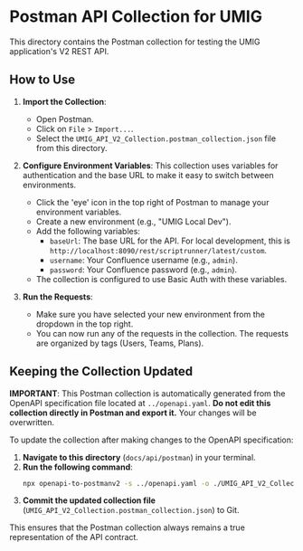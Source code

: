 # Postman API Collection for UMIG

This directory contains the Postman collection for testing the UMIG application's V2 REST API.

## How to Use

1.  **Import the Collection**:
    *   Open Postman.
    *   Click on `File` > `Import...`.
    *   Select the `UMIG_API_V2_Collection.postman_collection.json` file from this directory.

2.  **Configure Environment Variables**:
    This collection uses variables for authentication and the base URL to make it easy to switch between environments.

    *   Click the 'eye' icon in the top right of Postman to manage your environment variables.
    *   Create a new environment (e.g., "UMIG Local Dev").
    *   Add the following variables:
        *   `baseUrl`: The base URL for the API. For local development, this is `http://localhost:8090/rest/scriptrunner/latest/custom`.
        *   `username`: Your Confluence username (e.g., `admin`).
        *   `password`: Your Confluence password (e.g., `admin`).
    *   The collection is configured to use Basic Auth with these variables.

3.  **Run the Requests**:
    *   Make sure you have selected your new environment from the dropdown in the top right.
    *   You can now run any of the requests in the collection. The requests are organized by tags (Users, Teams, Plans).

## Keeping the Collection Updated

**IMPORTANT**: This Postman collection is automatically generated from the OpenAPI specification file located at `../openapi.yaml`. **Do not edit this collection directly in Postman and export it.** Your changes will be overwritten.

To update the collection after making changes to the OpenAPI specification:

1.  **Navigate to this directory** (`docs/api/postman`) in your terminal.
2.  **Run the following command**:
    ```bash
    npx openapi-to-postmanv2 -s ../openapi.yaml -o ./UMIG_API_V2_Collection.postman_collection.json -p -O folderStrategy=Tags
    ```
3.  **Commit the updated collection file** (`UMIG_API_V2_Collection.postman_collection.json`) to Git.

This ensures that the Postman collection always remains a true representation of the API contract.